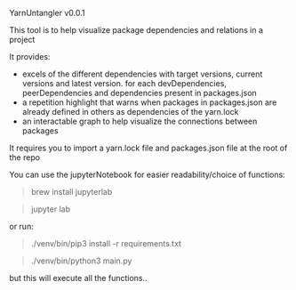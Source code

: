 YarnUntangler v0.0.1

This tool is to help visualize package dependencies and relations in a project

It provides:
- excels of the different dependencies with target versions, current versions and latest version. for each devDependencies, peerDependencies and dependencies present in packages.json
- a repetition highlight that warns when packages in packages.json are already defined in others as dependencies of the yarn.lock
- an interactable graph to help visualize the connections between packages

It requires you to import a yarn.lock file and packages.json file at the root of the repo

You can use the jupyterNotebook for easier readability/choice of functions:

> brew install jupyterlab

> jupyter lab 

or run:

> ./venv/bin/pip3 install -r requirements.txt

> ./venv/bin/python3 main.py

but this will execute all the functions..